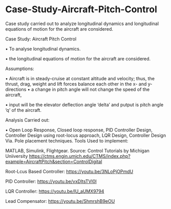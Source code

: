 # Case-Study-Aircraft-Pitch-Control
Case study carried out to analyze longitudinal dynamics and longitudinal equations of motion for the aircraft are considered.


Case Study:  Aircraft Pitch Control

•	To analyse longitudinal dynamics.

•	the longitudinal equations of motion for the aircraft are considered.

Assumptions:

•	Aircraft is in steady-cruise at constant altitude and velocity; thus, the thrust, drag, weight and lift forces balance each other in the x- and y-directions
•	a change in pitch angle will not change the speed of the aircraft,

•	input will be the elevator deflection angle ‘delta’ and putput is pitch angle ‘q’ of the aircraft.

Analysis Carried out:

•	Open Loop Response, Closed loop response, PID Controller Design, Controller Design using root-locus approach, LQR Design, Controller Design Via. Pole placement techniques.
Tools Used to implement:

MATLAB, Simulink, Flightgear.
Source: Control Tutorials by Michigan Uniiversity
https://ctms.engin.umich.edu/CTMS/index.php?example=AircraftPitch&section=ControlDigital



Root-Lcus Based Controller:
https://youtu.be/3NLoPjOPmdU

PID Controller:
https://youtu.be/vxDltsTVl0I


LQR Controller:
https://youtu.be/lU_aUMX9794


Lead Compensator:
https://youtu.be/ShmrshB9eOU
